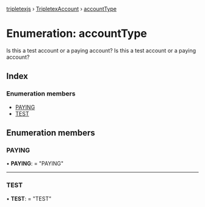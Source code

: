 [tripletexjs](../README.md) › [TripletexAccount](../modules/tripletexaccount.md) › [accountType](tripletexaccount.accounttype.md)

# Enumeration: accountType

Is this a test account or a paying account?
Is this a test account or a paying account?

## Index

### Enumeration members

* [PAYING](tripletexaccount.accounttype.md#paying)
* [TEST](tripletexaccount.accounttype.md#test)

## Enumeration members

###  PAYING

• **PAYING**: = "PAYING"

___

###  TEST

• **TEST**: = "TEST"
